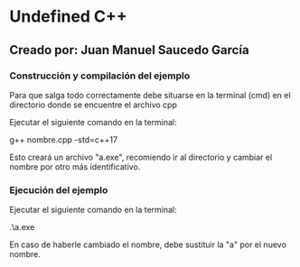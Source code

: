 # Undefined C++
## Creado por: Juan Manuel Saucedo García

### Construcción y compilación del ejemplo
Para que salga todo correctamente debe situarse en la terminal (cmd) en el directorio donde se encuentre el archivo cpp

Ejecutar el siguiente comando en la terminal:

g++ nombre.cpp -std=c++17

Esto creará un archivo "a.exe", recomiendo ir al directorio y cambiar el nombre por otro más identificativo.

### Ejecución del ejemplo

Ejecutar el siguiente comando en la terminal:

.\a.exe

En caso de haberle cambiado el nombre, debe sustituir la "a" por el nuevo nombre.
